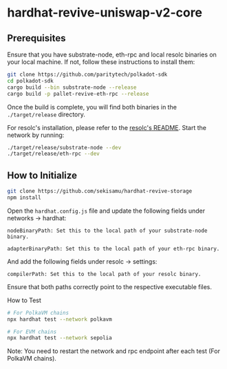 # hardhat-revive-uniswap-v2-core

## Prerequisites

Ensure that you have substrate-node, eth-rpc and local resolc binaries on your local machine. If not, follow these instructions to install them:

```bash
git clone https://github.com/paritytech/polkadot-sdk
cd polkadot-sdk
cargo build --bin substrate-node --release
cargo build -p pallet-revive-eth-rpc --release
```

Once the build is complete, you will find both binaries in the `./target/release` directory.

For resolc's installation, please refer to the [resolc's README](https://github.com/paritytech/revive/blob/main/README.md).
Start the network by running:

```bash
./target/release/substrate-node --dev
./target/release/eth-rpc --dev
```

## How to Initialize

```bash
git clone https://github.com/sekisamu/hardhat-revive-storage
npm install
```

Open the `hardhat.config.js` file and update the following fields under networks -> hardhat:

```
nodeBinaryPath: Set this to the local path of your substrate-node binary.

adapterBinaryPath: Set this to the local path of your eth-rpc binary.

```

And add the following fields under resolc -> settings:

```
compilerPath: Set this to the local path of your resolc binary.
```

Ensure that both paths correctly point to the respective executable files.

How to Test

```bash
# For PolkaVM chains
npx hardhat test --network polkavm

# For EVM chains
npx hardhat test --network sepolia
```

Note: You need to restart the network and rpc endpoint after each test (For PolkaVM chains).
